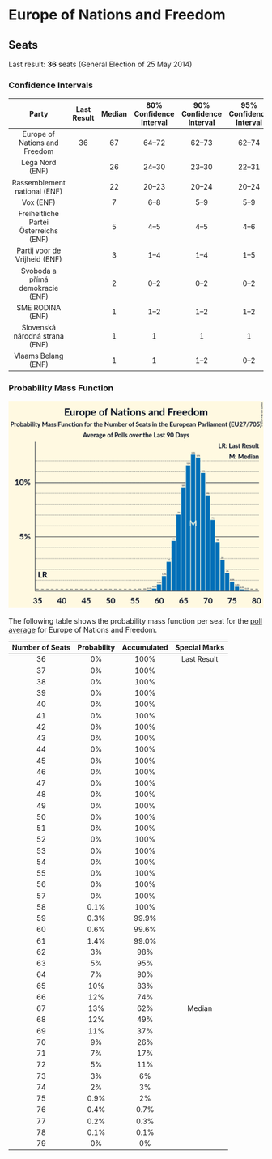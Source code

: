 # Europe of Nations and Freedom

## Seats

Last result: **36** seats (General Election of 25 May 2014)

### Confidence Intervals

| Party | Last Result | Median | 80% Confidence Interval | 90% Confidence Interval | 95% Confidence Interval | 99% Confidence Interval |
|:-----:|:-----------:|:------:|:-----------------------:|:-----------------------:|:-----------------------:|:-----------------------:|
| Europe of Nations and Freedom | 36 | 67 | 64–72 | 62–73 | 62–74 | 60–76 |
| Lega Nord (ENF) | | 26 | 24–30 | 23–30 | 22–31 | 21–32 |
| Rassemblement national (ENF) | | 22 | 20–23 | 20–24 | 20–24 | 18–25 |
| Vox (ENF) | | 7 | 6–8 | 5–9 | 5–9 | 5–10 |
| Freiheitliche Partei Österreichs (ENF) | | 5 | 4–5 | 4–5 | 4–6 | 4–6 |
| Partij voor de Vrijheid (ENF) | | 3 | 1–4 | 1–4 | 1–5 | 1–5 |
| Svoboda a přímá demokracie (ENF) | | 2 | 0–2 | 0–2 | 0–2 | 0–3 |
| SME RODINA (ENF) | | 1 | 1–2 | 1–2 | 1–2 | 1–2 |
| Slovenská národná strana (ENF) | | 1 | 1 | 1 | 1 | 0–1 |
| Vlaams Belang (ENF) | | 1 | 1 | 1–2 | 0–2 | 0–2 |

### Probability Mass Function

![Graph with seats probability mass function not yet produced](average-2019-04-23-seats-pmf-europeofnationsandfreedom.png "Seats Probability Mass Function")

The following table shows the probability mass function per seat for the [poll average](average-2019-04-23.html) for Europe of Nations and Freedom.

| Number of Seats | Probability | Accumulated | Special Marks |
|:---------------:|:-----------:|:-----------:|:-------------:|
| 36 | 0% | 100% | Last Result |
| 37 | 0% | 100% |  |
| 38 | 0% | 100% |  |
| 39 | 0% | 100% |  |
| 40 | 0% | 100% |  |
| 41 | 0% | 100% |  |
| 42 | 0% | 100% |  |
| 43 | 0% | 100% |  |
| 44 | 0% | 100% |  |
| 45 | 0% | 100% |  |
| 46 | 0% | 100% |  |
| 47 | 0% | 100% |  |
| 48 | 0% | 100% |  |
| 49 | 0% | 100% |  |
| 50 | 0% | 100% |  |
| 51 | 0% | 100% |  |
| 52 | 0% | 100% |  |
| 53 | 0% | 100% |  |
| 54 | 0% | 100% |  |
| 55 | 0% | 100% |  |
| 56 | 0% | 100% |  |
| 57 | 0% | 100% |  |
| 58 | 0.1% | 100% |  |
| 59 | 0.3% | 99.9% |  |
| 60 | 0.6% | 99.6% |  |
| 61 | 1.4% | 99.0% |  |
| 62 | 3% | 98% |  |
| 63 | 5% | 95% |  |
| 64 | 7% | 90% |  |
| 65 | 10% | 83% |  |
| 66 | 12% | 74% |  |
| 67 | 13% | 62% | Median |
| 68 | 12% | 49% |  |
| 69 | 11% | 37% |  |
| 70 | 9% | 26% |  |
| 71 | 7% | 17% |  |
| 72 | 5% | 11% |  |
| 73 | 3% | 6% |  |
| 74 | 2% | 3% |  |
| 75 | 0.9% | 2% |  |
| 76 | 0.4% | 0.7% |  |
| 77 | 0.2% | 0.3% |  |
| 78 | 0.1% | 0.1% |  |
| 79 | 0% | 0% |  |


